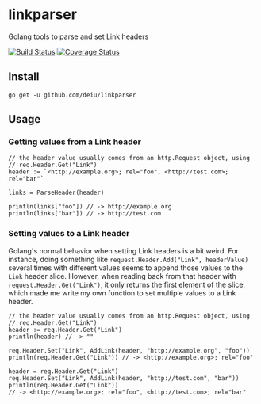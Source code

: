 # linkparser
Golang tools to parse and set Link headers

[![Build Status](https://api.travis-ci.org/deiu/linkparser.svg?branch=master)](https://travis-ci.org/deiu/linkparser)
[![Coverage Status](https://coveralls.io/repos/github/deiu/linkparser/badge.svg?branch=master)](https://coveralls.io/github/deiu/linkparser?branch=master)


## Install

`go get -u github.com/deiu/linkparser`

## Usage

### Getting values from a Link header

```golang
// the header value usually comes from an http.Request object, using
// req.Header.Get("Link")
header := `<http://example.org>; rel="foo", <http://test.com>; rel="bar"`

links = ParseHeader(header)

println(links["foo"]) // -> http://example.org
println(links["bar"]) // -> http://test.com
```

### Setting values to a Link header

Golang's normal behavior when setting Link headers is a bit weird. For instance, doing something like `request.Header.Add("Link", headerValue)` several times with different values seems to append those values to the `Link` header slice. However, when reading back from that header with `request.Header.Get("Link")`, it only returns the first element of the slice, which made me write my own function to set multiple values to a Link header.

```golang
// the header value usually comes from an http.Request object, using
// req.Header.Get("Link")
header := req.Header.Get("Link")
println(header) // -> ""

req.Header.Set("Link", AddLink(header, "http://example.org", "foo"))
println(req.Header.Get("Link")) // -> <http://example.org>; rel="foo"

header = req.Header.Get("Link")
req.Header.Set("Link", AddLink(header, "http://test.com", "bar"))
println(req.Header.Get("Link"))
// -> <http://example.org>; rel="foo", <http://test.com>; rel="bar"
```